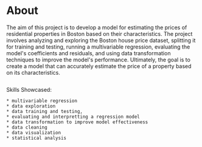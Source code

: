 # About

The aim of this project is to develop a model for estimating the prices of residential properties in Boston based on their characteristics. The project involves analyzing and exploring the Boston house price dataset, splitting it for training and testing, running a multivariable regression, evaluating the model's coefficients and residuals, and using data transformation techniques to improve the model's performance. Ultimately, the goal is to create a model that can accurately estimate the price of a property based on its characteristics.


![]()

Skills Showcased: 
```
* multivariable regression 
* data exploration 
* data training and testing, 
* evaluating and interpretting a regression model 
* data transformation to improve model effectiveness
* data cleaning 
* data visualization
* statistical analysis
```
